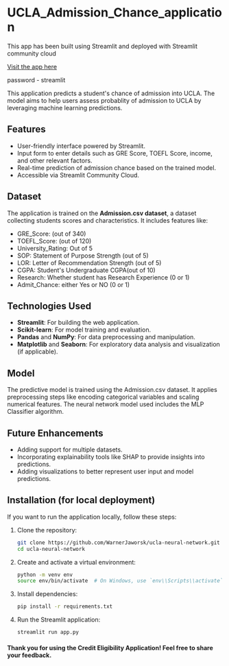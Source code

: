 # UCLA_Admission_Chance_application

This app has been built using Streamlit and deployed with Streamlit community cloud

[Visit the app here](https://ucla-neural-network-hdazgtdncj8jyyfpa6zjfc.streamlit.app/)

password - streamlit

This application predicts a student's chance of admission into UCLA. The model aims to help users assess probablity of admission to UCLA by leveraging machine learning predictions.

## Features

- User-friendly interface powered by Streamlit.
- Input form to enter details such as GRE Score, TOEFL Score, income, and other relevant factors.
- Real-time prediction of admission chance based on the trained model.
- Accessible via Streamlit Community Cloud.

## Dataset

The application is trained on the **Admission.csv dataset**, a dataset collecting students scores and characteristics. It includes features like:

- GRE_Score: (out of 340)
- TOEFL_Score: (out of 120)
- University_Rating: Out of 5
- SOP: Statement of Purpose Strength (out of 5)
- LOR: Letter of Recommendation Strength (out of 5)
- CGPA: Student's Undergraduate CGPA(out of 10)
- Research: Whether student has Research Experience (0 or 1)
- Admit_Chance: either Yes or NO (0 or 1)

## Technologies Used

- **Streamlit**: For building the web application.
- **Scikit-learn**: For model training and evaluation.
- **Pandas** and **NumPy**: For data preprocessing and manipulation.
- **Matplotlib** and **Seaborn**: For exploratory data analysis and visualization (if applicable).

## Model

The predictive model is trained using the Admission.csv dataset. It applies preprocessing steps like encoding categorical variables and scaling numerical features. The neural network model used includes the MLP Classifier algorithm.

## Future Enhancements

- Adding support for multiple datasets.
- Incorporating explainability tools like SHAP to provide insights into predictions.
- Adding visualizations to better represent user input and model predictions.

## Installation (for local deployment)

If you want to run the application locally, follow these steps:

1. Clone the repository:

   ```bash
   git clone https://github.com/WarnerJaworsk/ucla-neural-network.git
   cd ucla-neural-network

   ```

2. Create and activate a virtual environment:

   ```bash
   python -m venv env
   source env/bin/activate  # On Windows, use `env\\Scripts\\activate`

   ```

3. Install dependencies:

   ```bash
   pip install -r requirements.txt

   ```

4. Run the Streamlit application:
   ```bash
   streamlit run app.py
   ```

#### Thank you for using the Credit Eligibility Application! Feel free to share your feedback.
